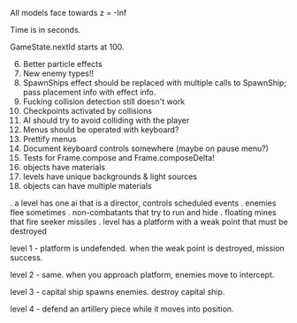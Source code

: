 All models face towards z = -Inf

Time is in seconds.

GameState.nextId starts at 100.


6. Better particle effects
7. New enemy types!!
9. SpawnShips effect should be replaced with multiple calls to SpawnShip; pass placement info with effect info.
10. Fucking collision detection still doesn't work
12. Checkpoints activated by collisions
16. AI should try to avoid colliding with the player
19. Menus should be operated with keyboard?
20. Prettify menus
21. Document keyboard controls somewhere (maybe on pause menu?)
22. Tests for Frame.compose and Frame.composeDelta!
24. objects have materials
25. levels have unique backgrounds & light sources
26. objects can have multiple materials


. a level has one ai that is a director, controls scheduled events
. enemies flee sometimes
. non-combatants that try to run and hide
. floating mines that fire seeker missiles
. level has a platform with a weak point that must be destroyed


level 1 -
platform is undefended. when the weak point is destroyed, mission success.

level 2 -
same. when you approach platform, enemies move to intercept.

level 3 -
capital ship spawns enemies. destroy capital ship.

level 4 -
defend an artillery piece while it moves into position.